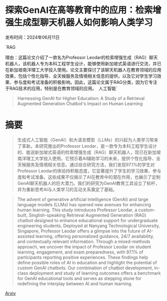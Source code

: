 # 探索GenAI在高等教育中的应用：检索增强生成型聊天机器人如何影响人类学习

发布时间：2024年06月11日

`RAG

理由：这篇论文介绍了一款名为Professor Leodar的检索增强生成（RAG）聊天机器人，该机器人专为本科工程学生设计，能够使用新加坡式英语进行交流，并已在新加坡南洋理工大学投入使用。论文主要探讨了该聊天机器人在教育领域的应用效果，包括个性化指导、全天候服务及情境相关信息的提供，以及它对学生学习效果、参与度和考试准备的积极影响。因此，这篇论文属于RAG分类，因为它专注于RAG技术的应用，特别是在教育领域的应用。` `人工智能`

> Harnessing GenAI for Higher Education: A Study of a Retrieval Augmented Generation Chatbot's Impact on Human Learning

# 摘要

> 生成式人工智能（GenAI）和大语言模型（LLMs）的兴起为人类学习带来了革新。本研究推出的Professor Leodar，是一款专为本科工程学生设计的、能说新加坡式英语的检索增强生成（RAG）聊天机器人，现已在新加坡南洋理工大学投入使用。它预示着AI辅助学习的未来，提供个性化指导、全天候服务及情境相关信息。通过综合研究方法，我们发现97.1%的学生对Professor Leodar的体验持积极态度，它显著提升了学生的学习效果、参与度和考试准备。这些成果不仅揭示了AI在教育中的潜在作用，也展示了定制GenAI聊天机器人的巨大潜力。我们的研究为GenAI教育工具设立了标杆，并为重新思考AI与人类学习的互动关系奠定了基础。

> The advent of generative artificial intelligence (GenAI) and large language models (LLMs) has opened new avenues for enhancing human learning. This study introduces Professor Leodar, a custom-built, Singlish-speaking Retrieval Augmented Generation (RAG) chatbot designed to enhance educational support for undergraduate engineering students. Deployed at Nanyang Technological University, Singapore, Professor Leodar offers a glimpse into the future of AI-assisted learning, offering personalized guidance, 24/7 availability, and contextually relevant information. Through a mixed-methods approach, we uncover the impact of Professor Leodar on student learning, engagement, and exam preparedness, with 97.1% of participants reporting positive experiences. These findings help define possible roles of AI in education and highlight the potential of custom GenAI chatbots. Our combination of chatbot development, in-class deployment and study of learning outcomes offers a benchmark for GenAI educational tools and serves as stepping stone for redefining the interplay between AI and human learning.

[Arxiv](https://arxiv.org/abs/2406.07796)